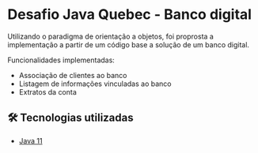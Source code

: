 # Desafio Java Quebec - Banco digital

Utilizando o paradigma de orientação a objetos, foi proprosta a implementação a partir de um código base a solução de um banco digital.

Funcionalidades implementadas: 
* Associação de clientes ao banco
* Listagem de informações vinculadas ao banco
* Extratos da conta

## 🛠️ Tecnologias utilizadas

* [Java 11](https://www.oracle.com/br/java/)
